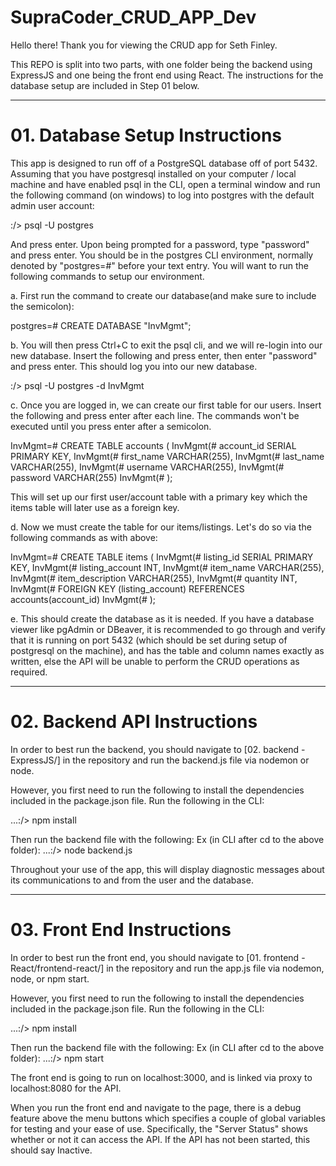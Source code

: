 # SupraCoder_CRUD_APP_Dev

Hello there! Thank you for viewing the CRUD app for Seth Finley.

This REPO is split into two parts, with one folder being the backend using ExpressJS and one being the front end using React. The instructions for the database setup are included in Step 01 below.


--------------------------------------------------------------------------------------------

# 01. Database Setup Instructions
This app is designed to run off of a PostgreSQL database off of port 5432.
Assuming that you have postgresql installed on your computer / local machine and have enabled psql
in the CLI, open a terminal window and run the following command (on windows) to log into postgres with
the default admin user account:

:/> psql -U postgres

And press enter. Upon being prompted for a password, type "password" and press enter. You should be in the postgres CLI environment, normally denoted by "postgres=#" before your text entry. You will want to run the following commands to setup our environment.

a. First run the command to create our database(and make sure to include the semicolon):

postgres=#   CREATE DATABASE "InvMgmt";

b. You will then press Ctrl+C to exit the psql cli, and we will re-login into our new database. Insert the following and press enter, then enter "password" and press enter. This should log you into our new database.

:/> psql -U postgres -d InvMgmt

c. Once you are logged in, we can create our first table for our users. Insert the following and press enter after each line. The commands won't be executed until you press enter after a semicolon.

InvMgmt=#  CREATE TABLE accounts (
InvMgmt(#  account_id SERIAL PRIMARY KEY,
InvMgmt(#  first_name VARCHAR(255),
InvMgmt(#  last_name VARCHAR(255),
InvMgmt(#  username VARCHAR(255),
InvMgmt(#  password VARCHAR(255)
InvMgmt(#  );

This will set up our first user/account table with a primary key which the items table will 
later use as a foreign key.

d. Now we must create the table for our items/listings. Let's do so via the following commands as
with above:

InvMgmt=#  CREATE TABLE items (
InvMgmt(#  listing_id SERIAL PRIMARY KEY,
InvMgmt(#  listing_account INT,
InvMgmt(#  item_name VARCHAR(255),
InvMgmt(#  item_description VARCHAR(255),
InvMgmt(#  quantity INT,
InvMgmt(#  FOREIGN KEY (listing_account) REFERENCES accounts(account_id)
InvMgmt(#  );

e. This should create the database as it is needed. If you have a database viewer like
pgAdmin or DBeaver, it is recommended to go through and verify that it is running on port 5432 (which
should be set during setup of postgresql on the machine), and has the table and column names exactly as
written, else the API will be unable to perform the CRUD operations as required.


--------------------------------------------------------------------------------------------

# 02. Backend API Instructions
In order to best run the backend, you should navigate to 
[02. backend - ExpressJS/]
in the repository and run the backend.js file via nodemon or node.

However, you first need to run the following to install the dependencies included in the package.json file. Run the following in the CLI:

...:/> npm install

Then run the backend file with the following:
Ex (in CLI after cd to the above folder):   ...:/> node backend.js



Throughout your use of the app, this will display diagnostic messages about its communications to and from the user and the database.


--------------------------------------------------------------------------------------------

# 03. Front End Instructions
In order to best run the front end, you should navigate to 
[01. frontend - React/frontend-react/] 
in the repository and run the app.js file via nodemon, node, or npm start.

However, you first need to run the following to install the dependencies included in the package.json file. Run the following in the CLI:

...:/> npm install

Then run the backend file with the following:
Ex (in CLI after cd to the above folder): ...:/> npm start

The front end is going to run on localhost:3000, and is linked via proxy to localhost:8080 for the API.

When you run the front end and navigate to the page, there is a debug feature above the menu buttons
which specifies a couple of global variables for testing and your ease of use. Specifically, the "Server Status" shows whether or not it can access the API. If the API has not been started, this should say Inactive. 